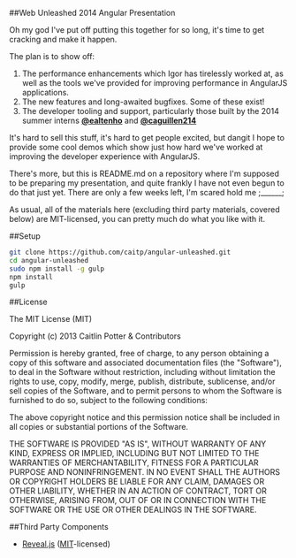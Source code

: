 ##Web Unleashed 2014 Angular Presentation

Oh my god I've put off putting this together for so long, it's time to get cracking and make it happen.

The plan is to show off:

1. The performance enhancements which Igor has tirelessly worked at, as well as the tools we've provided for improving performance in AngularJS applications.
2. The new features and long-awaited bugfixes. Some of these exist!
3. The developer tooling and support, particularly those built by the 2014 summer interns [**@ealtenho**](https://github.com/ealtenho) and [**@caguillen214**](https://github.com/caguillen214)

It's hard to sell this stuff, it's hard to get people excited, but dangit I hope to provide some cool demos which show just how hard we've worked at improving the developer experience with AngularJS.

There's more, but this is README.md on a repository where I'm supposed to be preparing my presentation, and quite frankly I have not even begun to do that just yet. There are only a few weeks left, I'm scared hold me ;______;

As usual, all of the materials here (excluding third party materials, covered below) are MIT-licensed, you can pretty much do what you like with it.

##Setup

```bash
git clone https://github.com/caitp/angular-unleashed.git
cd angular-unleashed
sudo npm install -g gulp
npm install
gulp
```

##License

The MIT License (MIT)

Copyright (c) 2013 Caitlin Potter & Contributors

Permission is hereby granted, free of charge, to any person obtaining a copy of this software and associated documentation files (the "Software"), to deal in the Software without restriction, including without limitation the rights to use, copy, modify, merge, publish, distribute, sublicense, and/or sell copies of the Software, and to permit persons to whom the Software is furnished to do so, subject to the following conditions:

The above copyright notice and this permission notice shall be included in all copies or substantial portions of the Software.

THE SOFTWARE IS PROVIDED "AS IS", WITHOUT WARRANTY OF ANY KIND, EXPRESS OR IMPLIED, INCLUDING BUT NOT LIMITED TO THE WARRANTIES OF MERCHANTABILITY, FITNESS FOR A PARTICULAR PURPOSE AND NONINFRINGEMENT. IN NO EVENT SHALL THE AUTHORS OR COPYRIGHT HOLDERS BE LIABLE FOR ANY CLAIM, DAMAGES OR OTHER LIABILITY, WHETHER IN AN ACTION OF CONTRACT, TORT OR OTHERWISE, ARISING FROM, OUT OF OR IN CONNECTION WITH THE SOFTWARE OR THE USE OR OTHER DEALINGS IN THE SOFTWARE.

##Third Party Components

- [Reveal.js](https://github.com/hakimel/reveal.js/) ([MIT](https://github.com/hakimel/reveal.js/blob/master/LICENSE)-licensed)
